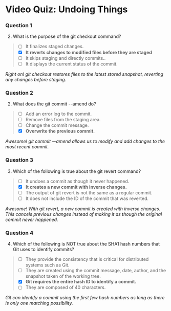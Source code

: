 # Video Quiz: Undoing Things

### Question 1

2. What is the purpose of the git checkout command?

> - [ ] It finalizes staged changes.
> - [x] **It reverts changes to modified files before they are staged**
> - [ ] It skips staging and directly commits..
> - [ ] It displays the current status of the commit.

*Right on! git checkout restores files to the latest stored snapshot, reverting any changes before staging.*

### Question 2

2. What does the git commit --amend do?

> - [ ] Add an error log to the commit.
> - [ ] Remove files from the staging area.
> - [ ] Change the commit message.
> - [x] **Overwrite the previous commit.**

*Awesome! git commit --amend allows us to modify and add changes to the most recent commit.*

### Question 3

3. Which of the following is true about the git revert command?

> - [ ] It undoes a commit as though it never happened.
> - [x] **It creates a new commit with inverse changes.**
> - [ ] The output of git revert is not the same as a regular commit.
> - [ ] It does not include the ID of the commit that was reverted.

*Awesome! With git revert, a new commit is created with inverse changes.*\
*This cancels previous changes instead of making it as though the original commit never happened.*

### Question 4

4. Which of the following is NOT true about the SHA1 hash numbers that Git uses to identify commits?

> - [ ] They provide the consistency that is critical for distributed systems such as Git.
> - [ ] They are created using the commit message, date, author, and the snapshot taken of the working tree.
> - [x] **Git requires the entire hash ID to identify a commit.**
> - [ ] They are composed of 40 characters.

*Git can identify a commit using the first few hash numbers as long as there is only one matching possibility.*
